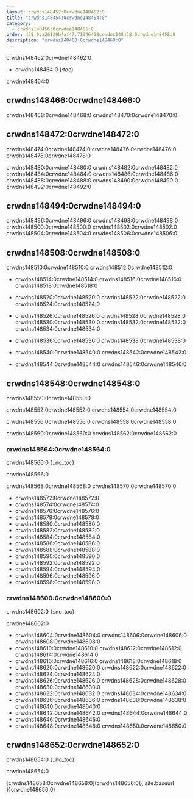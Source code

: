 ```yaml
---
layout: crwdns148452:0crwdne148452:0
title: "crwdns148454:0crwdne148454:0"
category:
  - crwdns148456:0crwdne148456:0
order: 458:0ca26129b4af47.71946468crwdns148458:0crwdne148458:0
description: "crwdns148460:0crwdne148460:0"
---
```

crwdns148462:0crwdne148462:0

- crwdns148464:0 
{:toc}

crwdne148464:0

## crwdns148466:0crwdne148466:0

crwdns148468:0crwdne148468:0 crwdns148470:0crwdne148470:0

## crwdns148472:0crwdne148472:0

crwdns148474:0crwdne148474:0 crwdns148476:0crwdne148476:0 crwdns148478:0crwdne148478:0

crwdns148480:0crwdne148480:0 crwdns148482:0crwdne148482:0 crwdns148484:0crwdne148484:0 crwdns148486:0crwdne148486:0 crwdns148488:0crwdne148488:0 crwdns148490:0crwdne148490:0 crwdns148492:0crwdne148492:0

## crwdns148494:0crwdne148494:0

crwdns148496:0crwdne148496:0 crwdns148498:0crwdne148498:0 crwdns148500:0crwdne148500:0 crwdns148502:0crwdne148502:0 crwdns148504:0crwdne148504:0 crwdns148506:0crwdne148506:0

## crwdns148508:0crwdne148508:0

crwdns148510:0crwdne148510:0 crwdns148512:0crwdne148512:0

- crwdns148514:0crwdne148514:0 crwdns148516:0crwdne148516:0 crwdns148518:0crwdne148518:0

- crwdns148520:0crwdne148520:0 crwdns148522:0crwdne148522:0 crwdns148524:0crwdne148524:0

- crwdns148526:0crwdne148526:0 crwdns148528:0crwdne148528:0 crwdns148530:0crwdne148530:0 crwdns148532:0crwdne148532:0 crwdns148534:0crwdne148534:0

- crwdns148536:0crwdne148536:0 crwdns148538:0crwdne148538:0

- crwdns148540:0crwdne148540:0 crwdns148542:0crwdne148542:0

- crwdns148544:0crwdne148544:0 crwdns148546:0crwdne148546:0

## crwdns148548:0crwdne148548:0

crwdns148550:0crwdne148550:0

crwdns148552:0crwdne148552:0 crwdns148554:0crwdne148554:0

crwdns148556:0crwdne148556:0 crwdns148558:0crwdne148558:0

crwdns148560:0crwdne148560:0 crwdns148562:0crwdne148562:0

### crwdns148564:0crwdne148564:0

crwdns148566:0
{:.no_toc}

crwdne148566:0

<!-- TODO: automate this from event-cataloger --> crwdns148568:0crwdne148568:0 crwdns148570:0crwdne148570:0

- crwdns148572:0crwdne148572:0
- crwdns148574:0crwdne148574:0
- crwdns148576:0crwdne148576:0
- crwdns148578:0crwdne148578:0
- crwdns148580:0crwdne148580:0
- crwdns148582:0crwdne148582:0
- crwdns148584:0crwdne148584:0
- crwdns148586:0crwdne148586:0
- crwdns148588:0crwdne148588:0
- crwdns148590:0crwdne148590:0
- crwdns148592:0crwdne148592:0
- crwdns148594:0crwdne148594:0
- crwdns148596:0crwdne148596:0
- crwdns148598:0crwdne148598:0

### crwdns148600:0crwdne148600:0

crwdns148602:0
{:.no_toc}

crwdne148602:0

- crwdns148604:0crwdne148604:0 crwdns148606:0crwdne148606:0 crwdns148608:0crwdne148608:0
- crwdns148610:0crwdne148610:0 crwdns148612:0crwdne148612:0 crwdns148614:0crwdne148614:0
- crwdns148616:0crwdne148616:0 crwdns148618:0crwdne148618:0
- crwdns148620:0crwdne148620:0 crwdns148622:0crwdne148622:0
- crwdns148624:0crwdne148624:0
- crwdns148626:0crwdne148626:0 crwdns148628:0crwdne148628:0 crwdns148630:0crwdne148630:0
- crwdns148632:0crwdne148632:0 crwdns148634:0crwdne148634:0
- crwdns148636:0crwdne148636:0 crwdns148638:0crwdne148638:0 crwdns148640:0crwdne148640:0
- crwdns148642:0crwdne148642:0 crwdns148644:0crwdne148644:0
- crwdns148646:0crwdne148646:0
- crwdns148648:0crwdne148648:0 crwdns148650:0crwdne148650:0

## crwdns148652:0crwdne148652:0

crwdns148654:0
{:.no_toc}

crwdne148654:0

[crwdns148658:0crwdne148658:0](crwdns148656:0{{ site.baseurl }}crwdne148656:0)